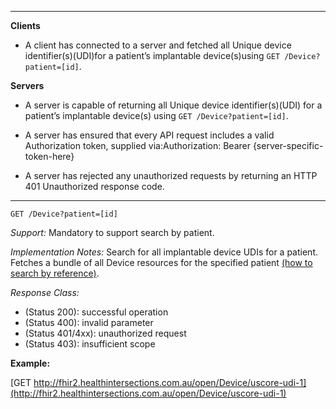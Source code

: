 

-------------------------

**Clients**

-  A client has connected to a server and fetched all Unique device identifier(s)(UDI)for a patient’s implantable device(s)using `GET /Device?patient=[id]`.


**Servers**

- A server is capable of returning all Unique device identifier(s)(UDI) for a patient’s implantable device(s) using `GET /Device?patient=[id]`.


- A server has ensured that every API request includes a valid Authorization token, supplied via:Authorization: Bearer {server-specific-token-here}
- A server has rejected any unauthorized requests by returning an HTTP 401 Unauthorized response code.

-----------

`GET /Device?patient=[id]`

*Support:* Mandatory to support search by patient.

*Implementation Notes:* Search for all implantable device UDIs for a patient. Fetches a bundle of all Device resources for the specified patient [(how to search by reference)].



*Response Class:*

-   (Status 200): successful operation
-   (Status 400): invalid parameter
-   (Status 401/4xx): unauthorized request
-   (Status 403): insufficient scope

**Example:**

[GET http://fhir2.healthintersections.com.au/open/Device/uscore-udi-1](http://fhir2.healthintersections.com.au/open/Device/uscore-udi-1)


  [(how to search by reference)]: http://hl7.org/fhir/2017Jan/search.html#reference
  [(how to search by token)]: http://hl7.org/fhir/2017Jan/search.html#token
  [Composite Search Parameters]: http://hl7.org/fhir/2017Jan/search.html#combining
  [(how to search by date)]: http://hl7.org/fhir/2017Jan/search.html#date
